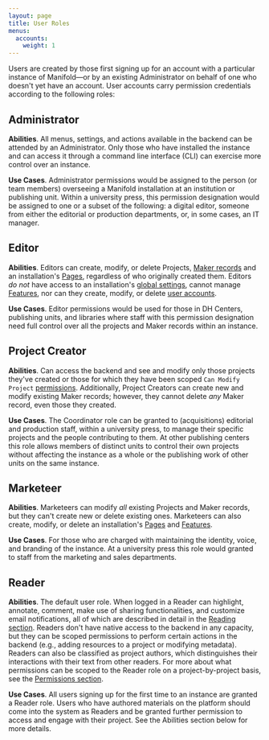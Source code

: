 ```yaml
---
layout: page
title: User Roles
menus:
  accounts:
    weight: 1
---
```


Users are created by those first signing up for an account with a particular instance of Manifold—or by an existing Administrator on behalf of one who doesn't yet have an account. User accounts carry permission credentials according to the following roles:

## Administrator

**Abilities**. All menus, settings, and actions available in the backend can be attended by an Administrator. Only those who have installed the instance and can access it through a command line interface (CLI) can exercise more control over an instance.

**Use Cases**. Administrator permissions would be assigned to the person (or team members) overseeing a Manifold installation at an institution or publishing unit. Within a university press, this permission designation would be assigned to one or a subset of the following: a digital editor, someone from either the editorial or production departments, or, in some cases, an IT manager.

## Editor

**Abilities**. Editors can create, modify, or delete Projects, [Maker records](/docs/projects/accounts/makers.html) and an installation's [Pages](/docs/customizing/records/pages.html), regardless of who originally created them. Editors *do not* have access to an installation's [global settings](/docs/customizing/settings.html), cannot manage [Features](/docs/customizing/records/features.html), nor can they create, modify, or delete [user accounts](/docs/projects/accounts/users.html).

**Use Cases**. Editor permissions would be used for those in DH Centers, publishing units, and libraries where staff with this permission designation need full control over all the projects and Maker records within an instance.

## Project Creator

**Abilities**. Can access the backend and see and modify only those projects they've created or those for which they have been scoped `Can Modify Project` [permissions](/docs/projects/customizing/permissions.html). Additionally, Project Creators can create new and modify existing Maker records; however, they cannot delete *any* Maker record, even those they created.

**Use Cases**. The Coordinator role can be granted to (acquisitions) editorial and production staff, within a university press, to manage their specific projects and the people contributing to them. At other publishing centers this role allows members of distinct units to control their own projects without affecting the instance as a whole or the publishing work of other units on the same instance.

## Marketeer

**Abilities**. Marketeers can modify *all* existing Projects and Maker records, but they can't create new or delete existing ones. Marketeers can also create, modify, or delete an installation's [Pages](/docs/customizing/records/pages.html) and [Features](/docs/customizing/records/features.html).

**Use Cases**. For those who are charged with maintaining the identity, voice, and branding of the instance. At a university press this role would granted to staff from the marketing and sales departments.

## Reader

**Abilities**. The default user role. When logged in a Reader can highlight, annotate, comment, make use of sharing functionalities, and customize email notifications, all of which are described in detail in the [Reading section](/docs/reading/index.html). Readers don't have native access to the backend in any capacity, but they can be scoped permissions to perform certain actions in the backend (e.g., adding resources to a project or modifying metadata). Readers can also be classified as project authors, which distinguishes their interactions with their text from other readers. For more about what permissions can be scoped to the Reader role on a project-by-project basis, see the [Permissions section](/docs/projects/customizing/permissions.html).

**Use Cases**. All users signing up for the first time to an instance are granted a Reader role. Users who have authored materials on the platform should come into the system as Readers and be granted further permission to access and engage with their project. See the Abilities section below for more details.
